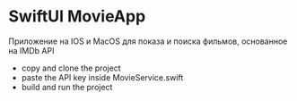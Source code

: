 # SwiftUI MovieApp

Приложение на IOS и MacOS для показа и поиска фильмов, основанное на IMDb API

- copy and clone the project
- paste the API key inside MovieService.swift
- build and run the project
